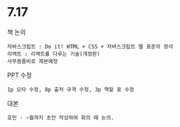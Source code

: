 # 7.17

책 논의
```
자바스크립트 : Do it! HTML + CSS + 자바스크립트 웹 표준의 정석
리액트 : 리액트를 다루는 기술(개정판)
사무용품비로 제본예정
```
PPT 수정
```
1p 오타 수정, 8p 출처 규격 수정, 3p 역할 표 수정
```
대본
```
호민 - ~월까지 초안 작성하여 회의 때 논의.
```